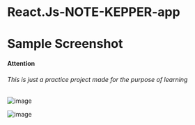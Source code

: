 # React.Js-NOTE-KEPPER-app

<h1>Sample Screenshot</h1>
<h4>Attention</h4>
<h6>This is just a practice project made for the purpose of learning</h6>

![image](https://github.com/ATOMworkplace/React.Js-NOTE-KEPPER-app/assets/114564628/9d8281aa-03ac-4827-a5df-b6b5b66ca2e1)

![image](https://github.com/ATOMworkplace/React.Js-NOTE-KEPPER-app/assets/114564628/21f01267-1844-49fe-8141-5cf2fa6ab408)
